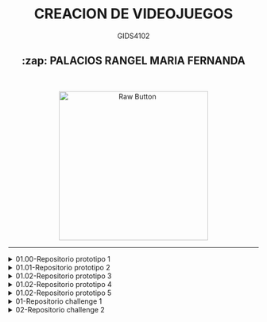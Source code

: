 <h1 align="center">CREACION DE VIDEOJUEGOS</h1>
<p align="center"> GIDS4102 </p>

<h2 align="center"> :zap: PALACIOS RANGEL MARIA FERNANDA </h2>
<br>
<p align="center">
    <img src="https://png.pngtree.com/png-clipart/20210311/original/pngtree-handheld-video-game-controller-clip-art-png-image_6027741.jpg" alt="Raw Button" width="300">
</p>

----
</details><details> <summary>01.00-Repositorio prototipo 1</summary>

### [Prototipo 1](https://github.com/CreacionDevVideojuegosGIDS4102/Prototipo1.git)

</details><details> <summary>01.01-Repositorio prototipo 2</summary>

### [Prototipo 2](https://github.com/CreacionDevVideojuegosGIDS4102/Prototipo2.git)

</details><details> <summary>01.02-Repositorio prototipo 3</summary>

### [Prototipo 3](https://github.com/CreacionDevVideojuegosGIDS4102/Prototipo3.git)

</details><details> <summary>01.02-Repositorio prototipo 4</summary>

### [Prototipo 4](https://github.com/CreacionDevVideojuegosGIDS4102/Prototipo4.git)

</details><details> <summary>01.02-Repositorio prototipo 5</summary>

### [Prototipo 5](https://github.com/CreacionDevVideojuegosGIDS4102/Prototipo-5.git)

</details><details> <summary>01-Repositorio challenge 1</summary>

### [Challenge 1](https://github.com/CreacionDevVideojuegosGIDS4102/Challenge1.git)

</details><details> <summary>02-Repositorio challenge 2</summary>

### [Challenge 2](https://github.com/CreacionDevVideojuegosGIDS4102/Challenge1.git)

----
